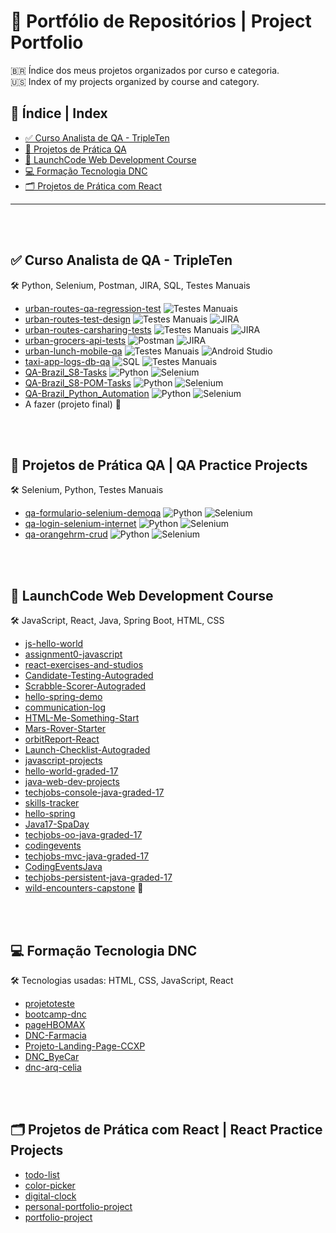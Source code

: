# 📁 Portfólio de Repositórios | Project Portfolio

🇧🇷 Índice dos meus projetos organizados por curso e categoria.  
🇺🇸 Index of my projects organized by course and category.

## 🔹 Índice | Index

- [✅ Curso Analista de QA - TripleTen](#curso-analista-de-qa-tripleten)
- [🤖 Projetos de Prática QA](#projetos-de-pratica-qa)
- [🚀 LaunchCode Web Development Course](#launchcode-web-development-course)
- [💻 Formação Tecnologia DNC](#formacao-tecnologia-dnc)
- [🗂️ Projetos de Prática com React](#projetos-pessoais)

---
<br>
<br>


## ✅ Curso Analista de QA - TripleTen <a name="curso-analista-de-qa-tripleten"></a>

🛠️ Python, Selenium, Postman, JIRA, SQL, Testes Manuais

- [urban-routes-qa-regression-test](https://github.com/celiapaivab/urban-routes-qa-regression-test) ![Testes Manuais](https://img.shields.io/badge/Testes_Manuais-darkgray?style=flat)
- [urban-routes-test-design](https://github.com/celiapaivab/urban-routes-test-design) ![Testes Manuais](https://img.shields.io/badge/Testes_Manuais-darkgray?style=flat) ![JIRA](https://img.shields.io/badge/JIRA-blue?style=flat&logo=jira&logoColor=white)
- [urban-routes-carsharing-tests](https://github.com/celiapaivab/urban-routes-carsharing-tests) ![Testes Manuais](https://img.shields.io/badge/Testes_Manuais-darkgray?style=flat) ![JIRA](https://img.shields.io/badge/JIRA-blue?style=flat&logo=jira&logoColor=white)
- [urban-grocers-api-tests](https://github.com/celiapaivab/urban-grocers-api-tests) ![Postman](https://img.shields.io/badge/Postman-orange?style=flat&logo=postman&logoColor=white) ![JIRA](https://img.shields.io/badge/JIRA-blue?style=flat&logo=jira&logoColor=white)
- [urban-lunch-mobile-qa](https://github.com/celiapaivab/urban-lunch-mobile-qa) ![Testes Manuais](https://img.shields.io/badge/Testes_Manuais-darkgray?style=flat) ![Android Studio](https://img.shields.io/badge/Android_Studio-green?style=flat)
- [taxi-app-logs-db-qa](https://github.com/celiapaivab/taxi-app-logs-db-qa) ![SQL](https://img.shields.io/badge/SQL-blue?style=flat) ![Testes Manuais](https://img.shields.io/badge/Testes_Manuais-darkgray?style=flat)
- [QA-Brazil_S8-Tasks](https://github.com/celiapaivab/QA-Brazil_S8-Tasks) ![Python](https://img.shields.io/badge/Python-blue?style=flat&logo=python&logoColor=white) ![Selenium](https://img.shields.io/badge/Selenium-green?style=flat&logo=selenium&logoColor=white)
- [QA-Brazil_S8-POM-Tasks](https://github.com/celiapaivab/QA-Brazil_S8-POM-Tasks) ![Python](https://img.shields.io/badge/Python-blue?style=flat&logo=python&logoColor=white) ![Selenium](https://img.shields.io/badge/Selenium-green?style=flat&logo=selenium&logoColor=white)
- [QA-Brazil_Python_Automation](https://github.com/celiapaivab/QA-Brazil_Python_Automation) ![Python](https://img.shields.io/badge/Python-blue?style=flat&logo=python&logoColor=white) ![Selenium](https://img.shields.io/badge/Selenium-green?style=flat&logo=selenium&logoColor=white)
- A fazer (projeto final) 🌟

<br>
<br>

## 🤖 Projetos de Prática QA | QA Practice Projects <a name="projetos-de-pratica-qa"></a>

🛠️ Selenium, Python, Testes Manuais

- [qa-formulario-selenium-demoqa](https://github.com/celiapaivab/qa-formulario-selenium-demoqa) ![Python](https://img.shields.io/badge/Python-blue?style=flat&logo=python&logoColor=white) ![Selenium](https://img.shields.io/badge/Selenium-green?style=flat&logo=selenium&logoColor=white)
- [qa-login-selenium-internet](https://github.com/celiapaivab/qa-login-selenium-internet) ![Python](https://img.shields.io/badge/Python-blue?style=flat&logo=python&logoColor=white) ![Selenium](https://img.shields.io/badge/Selenium-green?style=flat&logo=selenium&logoColor=white)
- [qa-orangehrm-crud](https://github.com/celiapaivab/qa-orangehrm-crud) ![Python](https://img.shields.io/badge/Python-blue?style=flat&logo=python&logoColor=white) ![Selenium](https://img.shields.io/badge/Selenium-green?style=flat&logo=selenium&logoColor=white)

<br>
<br>

## 🚀 LaunchCode Web Development Course <a name="launchcode-web-development-course"></a>

🛠️ JavaScript, React, Java, Spring Boot, HTML, CSS

- [js-hello-world](https://github.com/celiapaivab/js-hello-world)
- [assignment0-javascript](https://github.com/celiapaivab/assignment0-javascript)
- [react-exercises-and-studios](https://github.com/celiapaivab/react-exercises-and-studios)
- [Candidate-Testing-Autograded](https://github.com/celiapaivab/Candidate-Testing-Autograded)
- [Scrabble-Scorer-Autograded](https://github.com/celiapaivab/Scrabble-Scorer-Autograded)
- [hello-spring-demo](https://github.com/celiapaivab/hello-spring-demo)
- [communication-log](https://github.com/celiapaivab/communication-log)
- [HTML-Me-Something-Start](https://github.com/celiapaivab/HTML-Me-Something-Start)
- [Mars-Rover-Starter](https://github.com/celiapaivab/Mars-Rover-Starter)
- [orbitReport-React](https://github.com/celiapaivab/orbitReport-React)
- [Launch-Checklist-Autograded](https://github.com/celiapaivab/Launch-Checklist-Autograded)
- [javascript-projects](https://github.com/celiapaivab/javascript-projects)
- [hello-world-graded-17](https://github.com/celiapaivab/hello-world-graded-17)
- [java-web-dev-projects](https://github.com/celiapaivab/java-web-dev-projects)
- [techjobs-console-java-graded-17](https://github.com/celiapaivab/techjobs-console-java-graded-17)
- [skills-tracker](https://github.com/celiapaivab/skills-tracker)
- [hello-spring](https://github.com/celiapaivab/hello-spring)
- [Java17-SpaDay](https://github.com/celiapaivab/Java17-SpaDay)
- [techjobs-oo-java-graded-17](https://github.com/celiapaivab/techjobs-oo-java-graded-17)
- [codingevents](https://github.com/celiapaivab/codingevents)
- [techjobs-mvc-java-graded-17](https://github.com/celiapaivab/techjobs-mvc-java-graded-17)
- [CodingEventsJava](https://github.com/celiapaivab/CodingEventsJava)
- [techjobs-persistent-java-graded-17](https://github.com/celiapaivab/techjobs-persistent-java-graded-17)
- [wild-encounters-capstone](https://github.com/celiapaivab/wild-encounters-capstone) 🌟

<br>
<br>

## 💻 Formação Tecnologia DNC <a name="formacao-tecnologia-dnc"></a>

🛠️ Tecnologias usadas: HTML, CSS, JavaScript, React

- [projetoteste](https://github.com/celiapaivab/projetoteste)
- [bootcamp-dnc](https://github.com/celiapaivab/bootcamp-dnc)
- [pageHBOMAX](https://github.com/celiapaivab/pageHBOMAX)
- [DNC-Farmacia](https://github.com/celiapaivab/DNC-Farmacia)
- [Projeto-Landing-Page-CCXP](https://github.com/celiapaivab/Projeto-Landing-Page-CCXP)
- [DNC_ByeCar](https://github.com/celiapaivab/DNC_ByeCar)
- [dnc-arq-celia](https://github.com/celiapaivab/dnc-arq-celia)

<br>
<br>

## 🗂️ Projetos de Prática com React | React Practice Projects <a name="projetos-pessoais"></a>

- [todo-list](https://github.com/celiapaivab/todo-list)
- [color-picker](https://github.com/celiapaivab/color-picker)
- [digital-clock](https://github.com/celiapaivab/digital-clock)
- [personal-portfolio-project](https://github.com/celiapaivab/personal-portfolio-project)
- [portfolio-project](https://github.com/celiapaivab/portfolio-project)


